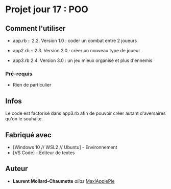 # Projet jour 17 : POO 


## Comment l'utiliser

 - app.rb :: 
2.2. Version 1.0 : coder un combat entre 2 joueurs

 - app2.rb ::
2.3. Version 2.0 : créer un nouveau type de joueur
 
 - app3.rb
2.4. Version 3.0 : un jeu mieux organisé et plus d'ennemis


### Pré-requis

- Rien de particulier


## Infos

Le code est factorisé dans app3.rb afin de pouvoir créer autant d'aversaires qu'on le souhaite.


## Fabriqué avec

* [Windows 10 // WSL2 // Ubuntu] - Environnement
* [VS Code] - Editeur de textes



## Auteur

* **Laurent Mollard-Chaumette** _alias_ [MaxiApplePie](https://github.com/MaxiApplePie)
